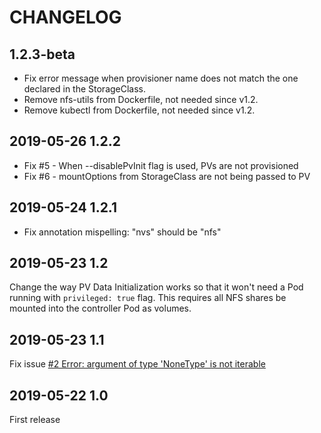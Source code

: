 # CHANGELOG

## 1.2.3-beta

* Fix error message when provisioner name does not match the one declared in the StorageClass.
* Remove nfs-utils from Dockerfile, not needed since v1.2.
* Remove kubectl from Dockerfile, not needed since v1.2.

## 2019-05-26 1.2.2

* Fix #5 - When --disablePvInit flag is used, PVs are not provisioned
* Fix #6 - mountOptions from StorageClass are not being passed to PV

## 2019-05-24 1.2.1

* Fix annotation mispelling: "nvs" should be "nfs"

## 2019-05-23 1.2

Change the way PV Data Initialization works so that it won't need a Pod running with `privileged: true` flag. This requires all NFS shares be mounted into the controller Pod as volumes.

## 2019-05-23 1.1

Fix issue [#2 Error: argument of type 'NoneType' is not iterable](https://github.com/juliohm1978/kubernetes-nfs-volume-provisioner/issues/2)

## 2019-05-22 1.0

First release
